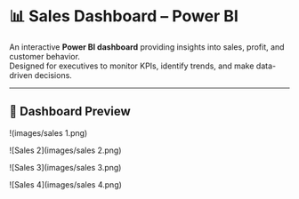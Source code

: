 # 📊 Sales Dashboard – Power BI

An interactive **Power BI dashboard** providing insights into sales, profit, and customer behavior.  
Designed for executives to monitor KPIs, identify trends, and make data-driven decisions.  

---

## 📸 Dashboard Preview  

!(images/sales 1.png)

![Sales 2](images/sales 2.png)

![Sales 3](images/sales 3.png)

![Sales 4](images/sales 4.png)
